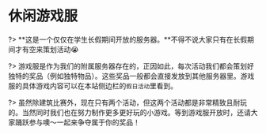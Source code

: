 # 休闲游戏服

?> **这是一个仅仅在学生长假期间开放的服务器。**不得不说大家只有在长假期间才有空来策划活动😭

?> 游戏服是作为我们的附属服务器存在的，正因如此，每次活动我们都会策划好独特的奖品（例如独特物品）。这些奖品一般都会直接发放到其他服务器里。游戏服的具体游戏内容可以在本站侧边栏的`假日活动`里看到。

?> 虽然除建筑比赛外，现在只有两个活动，但这两个活动都是非常精致且耐玩的。当然同时我们也在努力制作更多更好玩的小游戏。等到游戏服开放时，还请大家踊跃参与噢～一起来争夺属于你的奖品！
